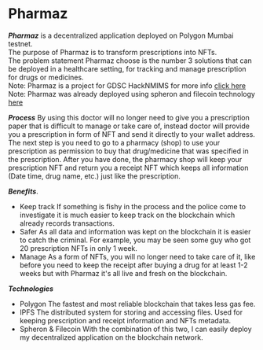 # Pharmaz



***Pharmaz*** is a decentralized application deployed on Polygon Mumbai testnet.     
The purpose of Pharmaz is to transform prescriptions into NFTs.     
The problem statement Pharmaz choose is the number 3 solutions that can be deployed in a healthcare setting, for tracking and manage prescription for drugs or medicines.      
Note: Pharmaz is a project for GDSC HackNMIMS for more info [click here](https://devfolio.co/projects/pharmaz-3f5a)      
Note: Pharmaz was already deployed using spheron and filecoin technology [here](https://ipfs.infura.io/ipfs/QmQ9scKkyknUZWYdPGkLQknA878paa8PizqZWTW7G2BeSb) 

***Process***
By using this doctor will no longer need to give you a prescription paper that is difficult to manage or take care of, instead doctor will provide you a prescription in form of NFT and send it directly to your wallet address.
The next step is you need to go to a pharmacy (shop) to use your prescription as permission to buy that drug/medicine that was specified in the prescription.
After you have done, the pharmacy shop will keep your prescription NFT and return you a receipt NFT which keeps all information (Date time, drug name, etc.)  just like the prescription. 


***Benefits***.  
 - Keep track
 If something is fishy in the process and the police come to investigate it is much easier to keep track on the blockchain which already records transactions. 
 - Safer
As all data and information was kept on the blockchain it is easier to catch the criminal. For example, you may be seen some guy who got  20 prescription NFTs in only 1 week.
 - Manage
As a form of NFTs, you will no longer need to take care of it, like before you need to keep the receipt after buying a drug for at least 1-2 weeks but with Pharmaz it's all live and fresh on the blockchain. 


***Technologies***
 - Polygon 
 The fastest and most reliable blockchain that takes less gas fee.
 - IPFS
 The distributed system for storing and accessing files. Used for keeping prescription and receipt information and NFTs metadata.
 - Spheron & Filecoin 
With the combination of this two, I can easily deploy my decentralized application on the blockchain network.




